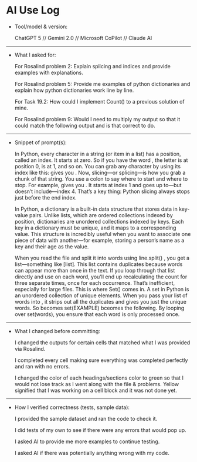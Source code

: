 # AI Use Log
- Tool/model & version:

  ChatGPT 5 // Gemini 2.0 // Microsoft CoPilot // Claude AI
---
- What I asked for:

  For Rosalind problem 2: Explain splicing and indices and provide examples with explanations.

  For Rosalind problem 5: Provide me examples of python dictionaries and explain how python dictionaries work line by line.

  For Task 19.2: How could I implement Count() to a previous solution of mine.

  For Rosalind problem 9: Would I need to multiply my output so that it could match the following output and is that correct to do.
---
- Snippet of prompt(s):

  In Python, every character in a string (or item in a list) has a position, called an index. It starts at zero. So if you have the word , the letter  is at position 0,  is at 1, and so on. You can grab any character by using its index like this:  gives you .
Now, slicing—or splicing—is how you grab a chunk of that string. You use a colon to say where to start and where to stop. For example,  gives you . It starts at index 1 and goes up to—but doesn’t include—index 4. That’s a key thing: Python slicing always stops just before the end index.

  In Python, a dictionary is a built-in data structure that stores data in key-value pairs. Unlike lists, which are ordered collections indexed by position, dictionaries are unordered collections indexed by keys. Each key in a dictionary must be unique, and it maps to a corresponding value. This structure is incredibly useful when you want to associate one piece of data with another—for example, storing a person’s name as a key and their age as the value.

  When you read the file and split it into words using line.split() , you get a list—something like [list]. This list contains duplicates because words can appear more than once in the text. If you loop through that list directly and use  on each word, you’ll end up recalculating the count for  three separate times, once for each occurrence. That’s inefficient, especially for large files. This is where Set() comes in. A set in Python is an unordered collection of unique elements. When you pass your list of words into , it strips out all the duplicates and gives you just the unique words. So  becomes set(EXAMPLE) bceomes the following. By looping over set(words), you ensure that each word is only processed once.
---
- What I changed before committing:

  I changed the outputs for certain cells that matched what I was provided via Rosalind.

  I completed every cell making sure everything was completed perfectly and ran with no errors.

  I changed the color of each headings/sections color to green so that I would not lose track as I went along with the file & problems. Yellow signified that I was working on a cell block and it was not done yet.
---
- How I verified correctness (tests, sample data):

  I provided the sample dataset and ran the code to check it.
  
  I did tests of my own to see if there were any errors that would pop up.
  
  I asked AI to provide me more examples to continue testing.
  
  I asked AI if there was potentially anything wrong with my code.

